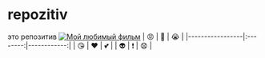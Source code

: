 # repozitiv
это репозитив
[![Мой любимый фильм](https://b1.filmpro.ru/c/809583.700xp.jpg)](https://www.youtube.com/watch?v=N8EE3ZuB3qc)
| :rage: | :punch: | :sob: |
|-----------------|:--------:|------------:|
| :kissing_heart: | :heart: | :two_hearts: |
| :alien: | :exclamation: | :anguished: |


